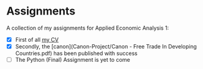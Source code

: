 # Assignments

A collection of my assignments for Applied Economic Analysis 1:

- [x] First of all [my CV](https://github.com/JoostMelchers/assignments/blob/master/CV.md "Curriculum Vitae of Joost Melchers")
- [x] Secondly, the [canon](Canon-Project/Canon - Free Trade In Developing Countries.pdf) has been published with success
- [ ] The Python (Final) Assignment is yet to come
